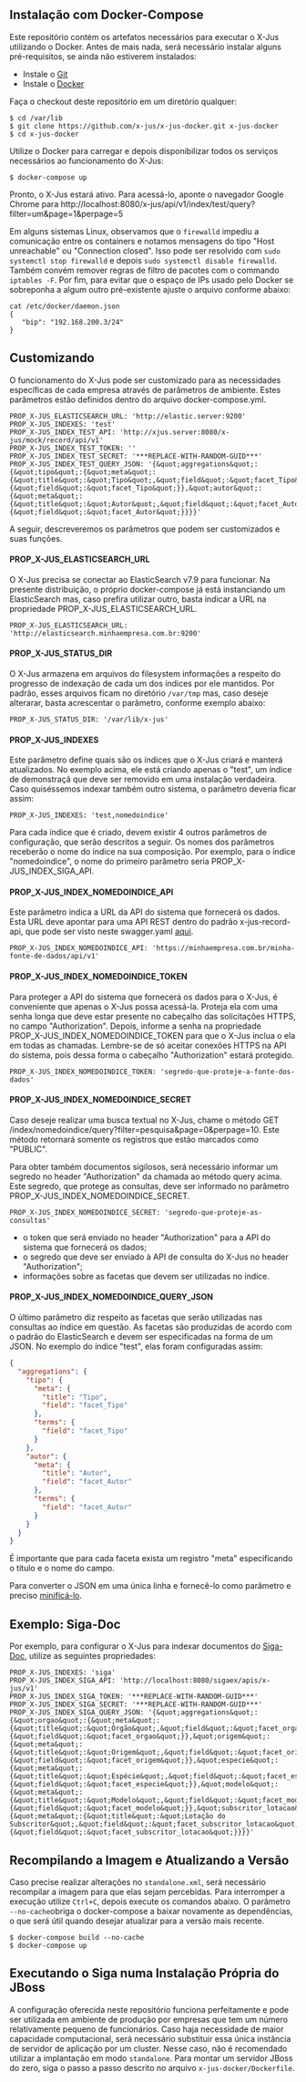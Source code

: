 ## Instalação com Docker-Compose

Este repositório contém os artefatos necessários para executar o X-Jus utilizando o Docker.
Antes de mais nada, será necessário instalar alguns pré-requisitos, se ainda não estiverem instalados:

- Instale o [Git](https://gist.github.com/derhuerst/1b15ff4652a867391f03)
- Instale o [Docker](https://docs.docker.com/install/)

Faça o checkout deste repositório em um diretório qualquer:

```
$ cd /var/lib
$ git clone https://github.com/x-jus/x-jus-docker.git x-jus-docker
$ cd x-jus-docker
```

Utilize o Docker para carregar e depois disponibilizar todos os serviços necessários ao funcionamento do X-Jus:

```
$ docker-compose up
```

Pronto, o X-Jus estará ativo. Para acessá-lo, aponte o navegador Google Chrome para http://localhost:8080/x-jus/api/v1/index/test/query?filter=um&page=1&perpage=5

Em alguns sistemas Linux, observamos que o ```firewalld``` impediu a comunicação entre os containers e notamos mensagens do tipo "Host unreachable" ou "Connection closed". Isso pode ser resolvido com ```sudo systemctl stop firewalld``` e depois ```sudo systemctl disable firewalld```. Também convém remover regras de filtro de pacotes com o commando ```iptables -F```. Por fim, para evitar que o espaço de IPs usado pelo Docker se sobreponha a algum outro pré-existente ajuste o arquivo conforme abaixo:

```SHELL
cat /etc/docker/daemon.json
{
   "bip": "192.168.200.3/24"
}
```

## Customizando

O funcionamento do X-Jus pode ser customizado 
para as necessidades específicas de cada empresa através de parâmetros de ambiente.
Estes parâmetros estão definidos dentro do arquivo docker-compose.yml. 

```
PROP_X-JUS_ELASTICSEARCH_URL: 'http://elastic.server:9200'
PROP_X-JUS_INDEXES: 'test'
PROP_X-JUS_INDEX_TEST_API: 'http://xjus.server:8080/x-jus/mock/record/api/v1'
PROP_X-JUS_INDEX_TEST_TOKEN: ''
PROP_X-JUS_INDEX_TEST_SECRET: '***REPLACE-WITH-RANDOM-GUID***'
PROP_X-JUS_INDEX_TEST_QUERY_JSON: '{&quot;aggregations&quot;:{&quot;tipo&quot;:{&quot;meta&quot;:{&quot;title&quot;:&quot;Tipo&quot;,&quot;field&quot;:&quot;facet_Tipo&quot;},&quot;terms&quot;:{&quot;field&quot;:&quot;facet_Tipo&quot;}},&quot;autor&quot;:{&quot;meta&quot;:{&quot;title&quot;:&quot;Autor&quot;,&quot;field&quot;:&quot;facet_Autor&quot;},&quot;terms&quot;:{&quot;field&quot;:&quot;facet_Autor&quot;}}}}'
```

A seguir, descreveremos os parâmetros que podem ser customizados e suas funções.

#### PROP_X-JUS_ELASTICSEARCH_URL

O X-Jus precisa se conectar ao ElasticSearch v7.9 para funcionar. Na presente distribuição, o próprio docker-compose já está
instanciando um ElasticSearch mas, caso prefira utilizar outro, basta indicar a URL na propriedade PROP_X-JUS_ELASTICSEARCH_URL.

```
PROP_X-JUS_ELASTICSEARCH_URL: 'http://elasticsearch.minhaempresa.com.br:9200'
```

#### PROP_X-JUS_STATUS_DIR

O X-Jus armazena em arquivos do filesystem informações a respeito do progresso de indexação de cada um dos índices por ele mantidos.
Por padrão, esses arquivos ficam no diretório ```/var/tmp``` mas, caso deseje alterarar, basta acrescentar o parâmetro, conforme exemplo abaixo:

```
PROP_X-JUS_STATUS_DIR: '/var/lib/x-jus'
```

#### PROP_X-JUS_INDEXES

Este parâmetro define quais são os índices que o X-Jus criará e manterá atualizados. 
No exemplo acima, ele está criando apenas o "test", um índice de demonstraçã que deve ser removido em uma instalação verdadeira. 
Caso quiséssemos indexar também outro sistema, o parâmetro deveria ficar assim:

```
PROP_X-JUS_INDEXES: 'test,nomedoindice'
```

Para cada índice que é criado, devem existir 4 outros parâmetros de configuração, que serão descritos a seguir. Os nomes dos parâmetros
receberão o nome do índice na sua composição. Por exemplo, para o índice "nomedoindice", o nome do primeiro parâmetro seria PROP_X-JUS_INDEX_SIGA_API.

#### PROP_X-JUS_INDEX_NOMEDOINDICE_API

Este parâmetro indica a URL da API do sistema que fornecerá os dados. Esta URL deve apontar para uma API REST dentro do padrão x-jus-record-api,
que pode ser visto neste swagger.yaml [aqui](https://github.com/x-jus/x-jus-record-api/blob/master/src/main/resources/br/jus/trf2/xjus/record/api/swagger.yaml).

```
PROP_X-JUS_INDEX_NOMEDOINDICE_API: 'https://minhaempresa.com.br/minha-fonte-de-dados/api/v1'
```

#### PROP_X-JUS_INDEX_NOMEDOINDICE_TOKEN

Para proteger a API do sistema que fornecerá os dados para o X-Jus, é conveniente que apenas o X-Jus possa acessá-la. Proteja ela com uma
senha longa que deve estar presente no cabeçalho das solicitações HTTPS, no campo "Authorization". Depois, informe a senha na propriedade
PROP_X-JUS_INDEX_NOMEDOINDICE_TOKEN para que o X-Jus inclua o ela em todas as chamadas. Lembre-se de só aceitar conexões HTTPS na API do sistema,
pois dessa forma o cabeçalho "Authorization" estará protegido.

```
PROP_X-JUS_INDEX_NOMEDOINDICE_TOKEN: 'segredo-que-proteje-a-fonte-dos-dados'
```

#### PROP_X-JUS_INDEX_NOMEDOINDICE_SECRET

Caso deseje realizar uma busca textual no X-Jus, chame o método GET /index/nomedoindice/query?filter=pesquisa&page=0&perpage=10. Este método
retornará somente os registros que estão marcados como "PUBLIC". 

Para obter também documentos sigilosos, será necessário informar um segredo no header "Authorization" da chamada ao método query acima. Este
segredo, que protege as consultas, deve ser informado no parâmetro PROP_X-JUS_INDEX_NOMEDOINDICE_SECRET.

```
PROP_X-JUS_INDEX_NOMEDOINDICE_SECRET: 'segredo-que-proteje-as-consultas'
```

- o token que será enviado no header "Authorization" para a API do sistema que fornecerá os dados;
- o segredo que deve ser enviado à API de consulta do X-Jus no header "Authorization";
- informações sobre as facetas que devem ser utilizadas no índice.

#### PROP_X-JUS_INDEX_NOMEDOINDICE_QUERY_JSON

O último parâmetro diz respeito as facetas que serão utilizadas nas consultas ao índice em questão. As facetas são produzidas de acordo com
o padrão do ElasticSearch e devem ser especificadas na forma de um JSON. No exemplo do índice "test", elas foram configuradas assim:

```JSON
{
  "aggregations": {
    "tipo": {
      "meta": {
        "title": "Tipo",
        "field": "facet_Tipo"
      },
      "terms": {
        "field": "facet_Tipo"
      }
    },
    "autor": {
      "meta": {
        "title": "Autor",
        "field": "facet_Autor"
      },
      "terms": {
        "field": "facet_Autor"
      }
    }
  }
}
```

É importante que para cada faceta exista um registro "meta" especificando o título e o nome do campo.

Para converter o JSON em uma única linha e fornecê-lo como parâmetro e preciso [minificá-lo](https://codebeautify.org/jsonminifier).

## Exemplo: Siga-Doc

Por exemplo, para configurar o X-Jus para indexar documentos do [Siga-Doc](https://github.com/projeto-siga/siga), utilize as seguintes propriedades:

```
PROP_X-JUS_INDEXES: 'siga'
PROP_X-JUS_INDEX_SIGA_API: 'http://localhost:8080/sigaex/apis/x-jus/v1'
PROP_X-JUS_INDEX_SIGA_TOKEN: '***REPLACE-WITH-RANDOM-GUID***'
PROP_X-JUS_INDEX_SIGA_SECRET: '***REPLACE-WITH-RANDOM-GUID***'
PROP_X-JUS_INDEX_SIGA_QUERY_JSON: '{&quot;aggregations&quot;:{&quot;orgao&quot;:{&quot;meta&quot;:{&quot;title&quot;:&quot;Órgão&quot;,&quot;field&quot;:&quot;facet_orgao&quot;},&quot;terms&quot;:{&quot;field&quot;:&quot;facet_orgao&quot;}},&quot;origem&quot;:{&quot;meta&quot;:{&quot;title&quot;:&quot;Origem&quot;,&quot;field&quot;:&quot;facet_origem&quot;},&quot;terms&quot;:{&quot;field&quot;:&quot;facet_origem&quot;}},&quot;especie&quot;:{&quot;meta&quot;:{&quot;title&quot;:&quot;Espécie&quot;,&quot;field&quot;:&quot;facet_especie&quot;},&quot;terms&quot;:{&quot;field&quot;:&quot;facet_especie&quot;}},&quot;modelo&quot;:{&quot;meta&quot;:{&quot;title&quot;:&quot;Modelo&quot;,&quot;field&quot;:&quot;facet_modelo&quot;},&quot;terms&quot;:{&quot;field&quot;:&quot;facet_modelo&quot;}},&quot;subscritor_lotacao&quot;:{&quot;meta&quot;:{&quot;title&quot;:&quot;Lotação do Subscritor&quot;,&quot;field&quot;:&quot;facet_subscritor_lotacao&quot;},&quot;terms&quot;:{&quot;field&quot;:&quot;facet_subscritor_lotacao&quot;}}}}' 
```

## Recompilando a Imagem e Atualizando a Versão

Caso precise realizar alterações no `standalone.xml`, será necessário recompilar a imagem para que elas sejam percebidas.
Para interromper a execução utilize `Ctrl+C`, depois execute os comandos abaixo. O parâmetro ```--no-cache```obriga o
docker-compose a baixar novamente as dependências, o que será útil quando desejar atualizar para a versão mais recente.

```
$ docker-compose build --no-cache
$ docker-compose up
```

## Executando o Siga numa Instalação Própria do JBoss

A configuração oferecida neste repositório funciona perfeitamente e pode ser utilizada em ambiente de produção por empresas
que tem um número relativamente pequeno de funcionários. Caso haja necessidade de maior capacidade computacional, será
necessário substituir essa única instância de servidor de aplicação por um cluster. Nesse caso, não é recomendado utilizar
a implantação em modo `standalone`. Para montar um servidor JBoss do zero, siga o passo a passo descrito no arquivo
`x-jus-docker/Dockerfile`.
